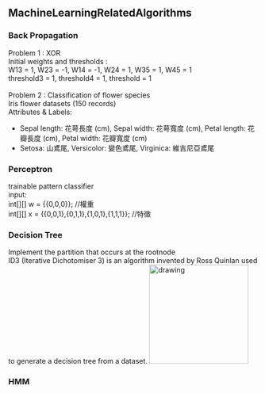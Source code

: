 ## MachineLearningRelatedAlgorithms
### Back Propagation
Problem 1 : XOR <br>
Initial weights and thresholds : <br>
W13 = 1, W23 = -1, W14 = -1, W24 = 1, W35 = 1, W45 = 1 <br>
threshold3 = 1, threshold4 = 1, threshold = 1 <br>
<br>
Problem 2 : Classification of flower species <br>
Iris flower datasets (150 records)<br>
Attributes & Labels:
- Sepal length: 花萼長度 (cm), Sepal width: 花萼寬度 (cm), Petal length: 花瓣長度 (cm), Petal width: 花瓣寬度 (cm) 
- Setosa: 山鳶尾, Versicolor: 變色鳶尾, Virginica: 維吉尼亞鳶尾

### Perceptron
trainable pattern classifier<br>
input:<br>
int[][] w = {{0,0,0}};  //權重<br>
int[][] x = {{0,0,1},{0,1,1},{1,0,1},{1,1,1}};  //特徵

### Decision Tree
Implement the partition that occurs at the rootnode<br>
ID3 (Iterative Dichotomiser 3) is an algorithm invented by Ross Quinlan used to generate a decision tree from a dataset.
<img src="allelectronics customer database.png)" alt="drawing" width="200"/>


### HMM
